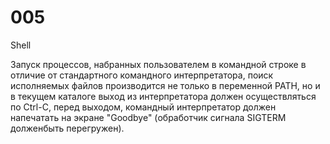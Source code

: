 # 005
Shell


Запуск процессов, набранных пользователем в командной строке
в отличие от стандартного командного интерпретатора,
поиск исполняемых файлов производится не только в переменной PATH,
но и в текущем каталоге
выход из интерпретатора должен осуществляться по Ctrl-C,
перед выходом, командный интерпретатор должен напечатать на экране
"Goodbye" (обработчик сигнала SIGTERM долженбыть перегружен).

